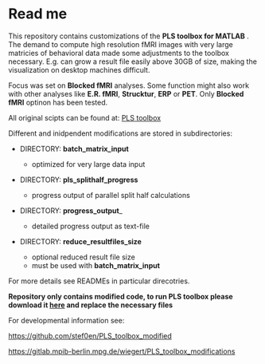 # Read me
This repository contains customizations of the **PLS toolbox for MATLAB** . The demand to compute high resolution fMRI images with very large matricies of behavioral data made some adjustments to the toolbox necessary. E.g. can grow a result file easily above 30GB of size, making the visualization on desktop machines difficult.

Focus was set on **Blocked fMRI** analyses. Some function might also work with other analyses like **E.R. fMRI**, **Strucktur**, **ERP** or **PET**. Only **Blocked fMRI** optinon has been tested. 

All original scipts can be found at:
[PLS toolbox](https://www.rotman-baycrest.on.ca/index.php?section=84)

Different and inidpendent modifications are stored in subdirectories:

* DIRECTORY: __batch\_matrix_input__
	* optimized for very large data input
	
* DIRECTORY: __pls\_splithalf\_progress__
	* progress output of parallel split half calculations
	
* DIRECTORY: __progress\_output___
	* detailed progress output as text-file

* DIRECTORY: __reduce\_resultfiles_size__
	* optional reduced result file size
	* must be used with __batch\_matrix_input__
	

For more details see READMEs in particular direcotries.


__Repository only contains modified code, to run PLS toolbox please download it [here](http://pls.rotman-baycrest.on.ca/source/Pls.zip) and replace the necessary files__


For developmental information see:

https://github.com/stef0en/PLS_toolbox_modified

https://gitlab.mpib-berlin.mpg.de/wiegert/PLS_toolbox_modifications


